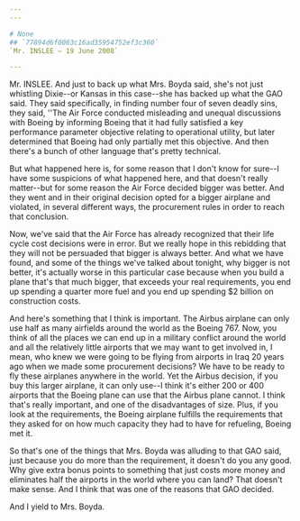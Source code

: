 ```yaml
---
---

# None
## `77894d6f0063c16ad35954752ef3c360`
`Mr. INSLEE — 19 June 2008`

---
```



Mr. INSLEE. And just to back up what Mrs. Boyda said, she's not just 
whistling Dixie--or Kansas in this case--she has backed up what the GAO 
said. They said specifically, in finding number four of seven deadly 
sins, they said, ''The Air Force conducted misleading and unequal 
discussions with Boeing by informing Boeing that it had fully satisfied 
a key performance parameter objective relating to operational utility, 
but later determined that Boeing had only partially met this objective. 
And then there's a bunch of other language that's pretty technical.

But what happened here is, for some reason that I don't know for 
sure--I have some suspicions of what happened here, and that doesn't 
really matter--but for some reason the Air Force decided bigger was 
better. And they went and in their original decision opted for a bigger 
airplane and violated, in several different ways, the procurement rules 
in order to reach that conclusion.

Now, we've said that the Air Force has already recognized that their 
life cycle cost decisions were in error. But we really hope in this 
rebidding that they will not be persuaded that bigger is always better. 
And what we have found, and some of the things we've talked about 
tonight, why bigger is not better, it's actually worse in this 
particular case because when you build a plane that's that much bigger, 
that exceeds your real requirements, you end up spending a quarter more 
fuel and you end up spending $2 billion on construction costs.

And here's something that I think is important. The Airbus airplane 
can only use half as many airfields around the world as the Boeing 767. 
Now, you think of all the places we can end up in a military conflict 
around the world and all the relatively little airports that we may 
want to get involved in, I mean, who knew we were going to be flying 
from airports in Iraq 20 years ago when we made some procurement 
decisions? We have to be ready to fly these airplanes anywhere in the 
world. Yet the Airbus decision, if you buy this larger airplane, it can 
only use--I think it's either 200 or 400 airports that the Boeing plane 
can use that the Airbus plane cannot. I think that's really important, 
and one of the disadvantages of size. Plus, if you look at the 
requirements, the Boeing airplane fulfills the requirements that they 
asked for on how much capacity they had to have for refueling, Boeing 
met it.

So that's one of the things that Mrs. Boyda was alluding to that GAO 
said, just because you do more than the requirement, it doesn't do you 
any good. Why give extra bonus points to something that just costs more 
money and eliminates half the airports in the world where you can land? 
That doesn't make sense. And I think that was one of the reasons that 
GAO decided.

And I yield to Mrs. Boyda.